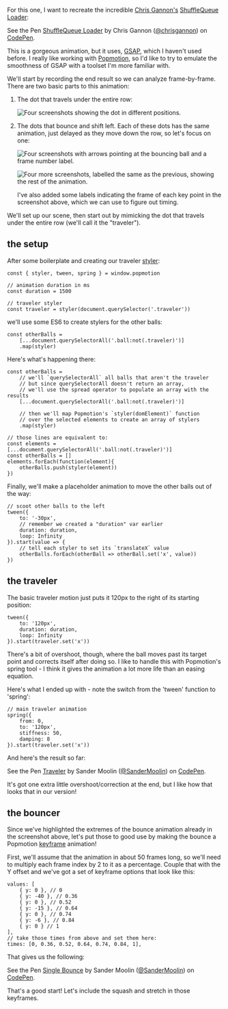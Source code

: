 For this one, I want to recreate the incredible [Chris Gannon's](https://codepen.io/chrisgannon/) [ShuffleQueue Loader](https://codepen.io/chrisgannon/pen/xmQeze?editors=0010):

<p data-height="265" data-theme-id="light" data-slug-hash="xmQeze" data-default-tab="result" data-user="chrisgannon" data-pen-title="ShuffleQueue Loader" class="codepen">See the Pen <a href="https://codepen.io/chrisgannon/pen/xmQeze/">ShuffleQueue Loader</a> by Chris Gannon (<a href="https://codepen.io/chrisgannon">@chrisgannon</a>) on <a href="https://codepen.io">CodePen</a>.</p>
<script async src="https://static.codepen.io/assets/embed/ei.js"></script>

This is a gorgeous animation, but it uses, [GSAP](https://greensock.com/gsap), which I haven't used before. I really like working with [Popmotion](https://popmotion.io/), so I'd like to try to emulate the smoothness of GSAP with a toolset I'm more familiar with.

We'll start by recording the end result so we can analyze frame-by-frame. There are two basic parts to this animation:

1.  The dot that travels under the entire row:

    ![Four screenshots showing the dot in different positions.](/images/traveler.png)

1.  The dots that bounce and shift left. Each of these dots has the same animation, just delayed as they move down the row, so let's focus on one:

    ![Four screenshots with arrows pointing at the bouncing ball and a frame number label.](/images/storyboard-1.png)

    ![Four more screenshots, labelled the same as the previous, showing the rest of the animation.](/images/storyboard-2.png)

    I've also added some labels indicating the frame of each key point in the screenshot above, which we can use to figure out timing.

We'll set up our scene, then start out by mimicking the dot that travels under the entire row (we'll call it the "traveler").

## the setup

After some boilerplate and creating our traveler [styler](https://popmotion.io/stylefire/api/styler/):

```
const { styler, tween, spring } = window.popmotion

// animation duration in ms
const duration = 1500

// traveler styler
const traveler = styler(document.querySelector('.traveler'))
```

we'll use some ES6 to create stylers for the other balls:

```
const otherBalls =
    [...document.querySelectorAll('.ball:not(.traveler)')]
    .map(styler)
```

Here's what's happening there:

```
const otherBalls =
    // we'll `querySelectorAll` all balls that aren't the traveler
    // but since querySelectorAll doesn't return an array,
    // we'll use the spread operator to populate an array with the results
    [...document.querySelectorAll('.ball:not(.traveler)')]

    // then we'll map Popmotion's `styler(domElement)` function
    // over the selected elements to create an array of stylers
    .map(styler)

// those lines are equivalent to:
const elements = [...document.querySelectorAll('.ball:not(.traveler)')]
const otherBalls = []
elements.forEach(function(element){
    otherBalls.push(styler(element))
})
```

Finally, we'll make a placeholder animation to move the other balls out of the way:

```
// scoot other balls to the left
tween({
    to: '-30px',
    // remember we created a "duration" var earlier
    duration: duration,
    loop: Infinity
}).start(value => {
    // tell each styler to set its `translateX` value
    otherBalls.forEach(otherBall => otherBall.set('x', value))
})
```

## the traveler

The basic traveler motion just puts it 120px to the right of its starting position:

```
tween({
    to: '120px',
    duration: duration,
    loop: Infinity
}).start(traveler.set('x'))
```

There's a bit of overshoot, though, where the ball moves past its target point and corrects itself after doing so. I like to handle this with Popmotion's spring tool - I think it gives the animation a lot more life than an easing equation.

Here's what I ended up with - note the switch from the 'tween' function to 'spring':

```
// main traveler animation
spring({
    from: 0,
    to: '120px',
    stiffness: 50,
    damping: 8
}).start(traveler.set('x'))
```

And here's the result so far:

<p data-height="265" data-theme-id="light" data-slug-hash="OrqNzp" data-default-tab="result" data-user="SanderMoolin" data-pen-title="Traveler" class="codepen">See the Pen <a href="https://codepen.io/SanderMoolin/pen/OrqNzp/">Traveler</a> by Sander Moolin (<a href="https://codepen.io/SanderMoolin">@SanderMoolin</a>) on <a href="https://codepen.io">CodePen</a>.</p>
<script async src="https://static.codepen.io/assets/embed/ei.js"></script>

It's got one extra little overshoot/correction at the end, but I like how that looks that in our version!

## the bouncer

Since we've highlighted the extremes of the bounce animation already in the screenshot above, let's put those to good use by making the bounce a Popmotion [keyframe](https://popmotion.io/api/keyframes) animation!

First, we'll assume that the animation in about 50 frames long, so we'll need to multiply each frame index by 2 to it as a percentage. Couple that with the Y offset and we've got a set of keyframe options that look like this:

```
values: [
    { y: 0 }, // 0
    { y: -40 }, // 0.36
    { y: 0 }, // 0.52
    { y: -15 }, // 0.64
    { y: 0 }, // 0.74
    { y: -6 }, // 0.84
    { y: 0 } // 1
],
// take those times from above and set them here:
times: [0, 0.36, 0.52, 0.64, 0.74, 0.84, 1],
```

That gives us the following:

<p data-height="265" data-theme-id="light" data-slug-hash="QzoGYr" data-default-tab="result" data-user="SanderMoolin" data-pen-title="Single Bounce" class="codepen">See the Pen <a href="https://codepen.io/SanderMoolin/pen/QzoGYr/">Single Bounce</a> by Sander Moolin (<a href="https://codepen.io/SanderMoolin">@SanderMoolin</a>) on <a href="https://codepen.io">CodePen</a>.</p>
<script async src="https://static.codepen.io/assets/embed/ei.js"></script>

That's a good start! Let's include the squash and stretch in those keyframes.
